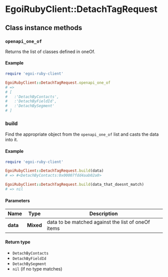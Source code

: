 # EgoiRubyClient::DetachTagRequest

## Class instance methods

### `openapi_one_of`

Returns the list of classes defined in oneOf.

#### Example

```ruby
require 'egoi-ruby-client'

EgoiRubyClient::DetachTagRequest.openapi_one_of
# =>
# [
#   :'DetachByContacts',
#   :'DetachByFieldId',
#   :'DetachBySegment'
# ]
```

### build

Find the appropriate object from the `openapi_one_of` list and casts the data into it.

#### Example

```ruby
require 'egoi-ruby-client'

EgoiRubyClient::DetachTagRequest.build(data)
# => #<DetachByContacts:0x00007fdd4aab02a0>

EgoiRubyClient::DetachTagRequest.build(data_that_doesnt_match)
# => nil
```

#### Parameters

| Name | Type | Description |
| ---- | ---- | ----------- |
| **data** | **Mixed** | data to be matched against the list of oneOf items |

#### Return type

- `DetachByContacts`
- `DetachByFieldId`
- `DetachBySegment`
- `nil` (if no type matches)

